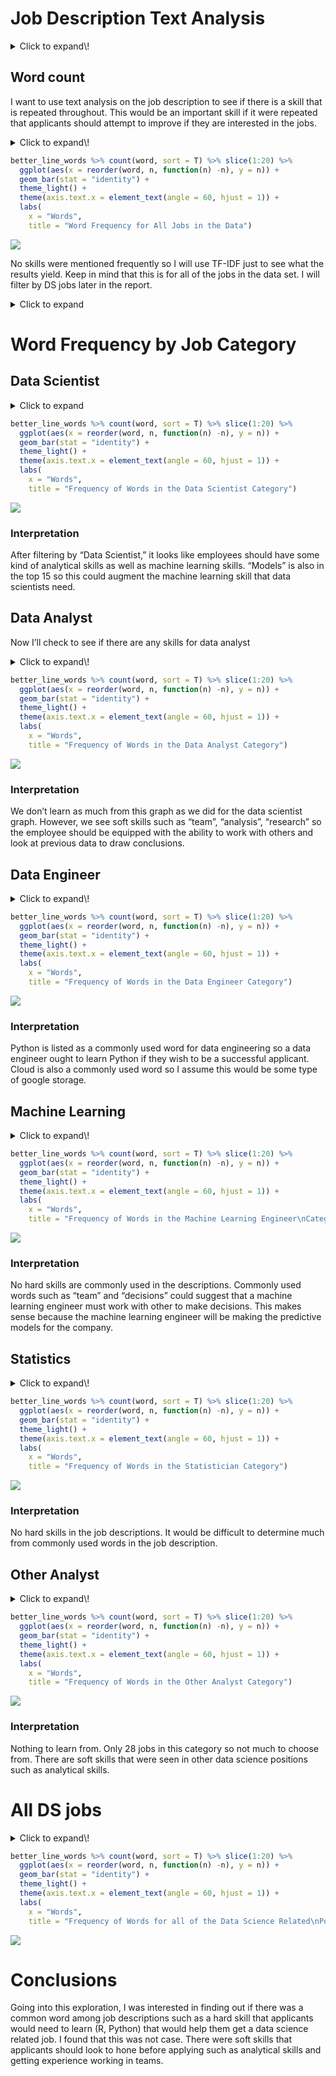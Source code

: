 Job Description Text Analysis
================

<details>

<summary>Click to expand\!</summary> \# Libraries

``` r
loadPkg = function(toLoad){
  for(lib in toLoad){
    if(! lib %in% installed.packages()[,1])
    { install.packages(lib, repos='http://cran.rstudio.com/') }
    suppressMessages( library(lib, character.only=TRUE) ) }
}
packs=c('tidyverse', 'tidytext', 'textdata')
loadPkg(packs)
```

    ## Warning: package 'tidytext' was built under R version 4.0.3

    ## Warning: package 'textdata' was built under R version 4.0.3

``` r
library(readr)
setwd("C:/Users/Matt Flaherty/Documents/Projects/eda20-team4-project")
ds_jobs <- read_csv("Data Cleaning/ds_jobs.csv")
```

    ## Parsed with column specification:
    ## cols(
    ##   .default = col_double(),
    ##   state = col_character(),
    ##   city = col_character(),
    ##   job_title = col_character(),
    ##   company = col_character(),
    ##   job_desc = col_character(),
    ##   industry = col_character(),
    ##   date_posted = col_date(format = ""),
    ##   valid_until = col_date(format = ""),
    ##   job_type = col_character(),
    ##   location = col_character(),
    ##   metro_location = col_character(),
    ##   job_category = col_character()
    ## )

    ## See spec(...) for full column specifications.

</details>

## Word count

I want to use text analysis on the job description to see if there is a
skill that is repeated throughout. This would be an important skill if
it were repeated that applicants should attempt to improve if they are
interested in the jobs.

<details>

<summary>Click to expand\!</summary>

1.  Tokenize your corpus and generate a word
count.

<!-- end list -->

``` r
job_words <- ds_jobs %>% select(job_category,job_desc) %>% unnest_tokens(word, job_desc)
head(job_words)
```

    ## # A tibble: 6 x 2
    ##   job_category word   
    ##   <chr>        <chr>  
    ## 1 Data Analyst who    
    ## 2 Data Analyst we're  
    ## 3 Data Analyst looking
    ## 4 Data Analyst for    
    ## 5 Data Analyst the    
    ## 6 Data Analyst chief

``` r
job_words %>% count(word, sort = T) %>% slice(1:15) %>% 
  ggplot(aes(x = reorder(word, n, function(n) -n), y = n)) + 
  geom_bar(stat = "identity") + 
  theme_light() +
  theme(axis.text.x = element_text(angle = 60, hjust = 1)) + 
  xlab("Words")
```

![](text_analysis_files/figure-gfm/unnamed-chunk-2-1.png)<!-- -->

2.  Using the `TidyText` package, remove stop words and generate a new
    word count.

<!-- end list -->

``` r
better_line_words <- job_words %>% anti_join(stop_words)
```

    ## Joining, by = "word"

3.  Create a visualization of the word count distribution and interpret
    your results.

<!-- end list -->

``` r
better_line_words %>% count(word, sort = T) %>% slice(1:15) %>% 
  ggplot(aes(x = reorder(word, n, function(n) -n), y = n)) + 
  geom_bar(stat = "identity") + 
  theme_light() +
  theme(axis.text.x = element_text(angle = 60, hjust = 1)) + 
  xlab("Words")
```

![](text_analysis_files/figure-gfm/unnamed-chunk-4-1.png)<!-- -->

</details>

``` r
better_line_words %>% count(word, sort = T) %>% slice(1:20) %>% 
  ggplot(aes(x = reorder(word, n, function(n) -n), y = n)) + 
  geom_bar(stat = "identity") + 
  theme_light() +
  theme(axis.text.x = element_text(angle = 60, hjust = 1)) + 
  labs(
    x = "Words",
    title = "Word Frequency for All Jobs in the Data")
```

![](text_analysis_files/figure-gfm/unnamed-chunk-5-1.png)<!-- -->

No skills were mentioned frequently so I will use TF-IDF just to see
what the results yield. Keep in mind that this is for all of the jobs in
the data set. I will filter by DS jobs later in the report.

<details>

<summary>Click to expand</summary> \# TF-IDF

1.  Generate a tf-idf measure of words in your dataset.

<!-- end list -->

``` r
idf_words <- ds_jobs %>% select(job_category, job_desc) %>% 
  unnest_tokens(word,job_desc) %>% count(job_category, word, sort = T)

better_idf_words <- idf_words %>% anti_join(stop_words)
```

    ## Joining, by = "word"

``` r
description_length <- better_idf_words %>% group_by(job_category) %>% summarize(total = sum(n()))
```

    ## `summarise()` ungrouping output (override with `.groups` argument)

``` r
better_idf_words <- left_join(better_idf_words, description_length)
```

    ## Joining, by = "job_category"

``` r
tfidf_words <- better_idf_words %>% bind_tf_idf(word, job_category, n)
```

    ## Warning: A value for tf_idf is negative:
    ##  Input should have exactly one row per document-term combination.

``` r
tfidf_words <- tfidf_words %>% arrange(desc(tf_idf)) %>% slice(1:15)

tfidf_words %>% arrange(desc(tf_idf)) %>% head()
```

    ## # A tibble: 6 x 7
    ##   job_category              word          n total      tf   idf tf_idf
    ##   <chr>                     <chr>     <int> <int>   <dbl> <dbl>  <dbl>
    ## 1 Consultant                incident    330   881 0.0330  0.693 0.0229
    ## 2 Consultant                forensics   240   881 0.0240  0.916 0.0220
    ## 3 Consultant                encase       90   881 0.00900 2.30  0.0207
    ## 4 Consultant                ftk          90   881 0.00900 2.30  0.0207
    ## 5 Machine Learning Engineer teecom      510  5951 0.00767 2.30  0.0177
    ## 6 Consultant                crypsis      60   881 0.00600 2.30  0.0138

2.  Create a visualization of the tf-idf measure and interpret your
    results.

<!-- end list -->

``` r
tfidf_words$word <- factor(tfidf_words$word, levels = tfidf_words$word[order(desc(tfidf_words$tf_idf))])
```

``` r
ggplot(tfidf_words, aes(x = word, y = tf_idf))+
  geom_bar(stat = "identity") + 
  theme_light() +
  theme(axis.text.x = element_text(angle = 60, hjust = 1)) + 
  xlab("Words")
```

![](text_analysis_files/figure-gfm/unnamed-chunk-8-1.png)<!-- -->

</details>

# Word Frequency by Job Category

## Data Scientist

<details>

<summary>Click to expand</summary> 1. Tokenize your corpus and generate
a word count.

``` r
ds_words <- ds_jobs%>%
  filter(job_category == "Data Scientist")

job_words <- ds_words %>% select(job_category,job_desc) %>% unnest_tokens(word, job_desc)
head(job_words)
```

    ## # A tibble: 6 x 2
    ##   job_category   word    
    ##   <chr>          <chr>   
    ## 1 Data Scientist faire   
    ## 2 Data Scientist is      
    ## 3 Data Scientist using   
    ## 4 Data Scientist machine 
    ## 5 Data Scientist learning
    ## 6 Data Scientist to

2.  Using the `TidyText` package, remove stop words and generate a new
    word count.

<!-- end list -->

``` r
better_line_words <- job_words %>% anti_join(stop_words)
```

    ## Joining, by = "word"

3.  Create a visualization of the word count distribution and interpret
    your results.

</details>

``` r
better_line_words %>% count(word, sort = T) %>% slice(1:20) %>% 
  ggplot(aes(x = reorder(word, n, function(n) -n), y = n)) + 
  geom_bar(stat = "identity") + 
  theme_light() +
  theme(axis.text.x = element_text(angle = 60, hjust = 1)) + 
  labs(
    x = "Words",
    title = "Frequency of Words in the Data Scientist Category")
```

![](text_analysis_files/figure-gfm/unnamed-chunk-11-1.png)<!-- -->

### Interpretation

After filtering by “Data Scientist,” it looks like employees should have
some kind of analytical skills as well as machine learning skills.
“Models” is also in the top 15 so this could augment the machine
learning skill that data scientists need.

## Data Analyst

Now I’ll check to see if there are any skills for data analyst

<details>

<summary>Click to expand\!</summary> 1. Tokenize your corpus and
generate a word count.

``` r
analyst_words <- ds_jobs%>%
  filter(job_category == "Data Analyst")

job_words <- analyst_words %>% select(job_category,job_desc) %>% unnest_tokens(word, job_desc)
head(job_words)
```

    ## # A tibble: 6 x 2
    ##   job_category word   
    ##   <chr>        <chr>  
    ## 1 Data Analyst who    
    ## 2 Data Analyst we're  
    ## 3 Data Analyst looking
    ## 4 Data Analyst for    
    ## 5 Data Analyst the    
    ## 6 Data Analyst chief

2.  Using the `TidyText` package, remove stop words and generate a new
    word count.

<!-- end list -->

``` r
better_line_words <- job_words %>% anti_join(stop_words)
```

    ## Joining, by = "word"

3.  Create a visualization of the word count distribution and interpret
    your results.

</details>

``` r
better_line_words %>% count(word, sort = T) %>% slice(1:20) %>% 
  ggplot(aes(x = reorder(word, n, function(n) -n), y = n)) + 
  geom_bar(stat = "identity") + 
  theme_light() +
  theme(axis.text.x = element_text(angle = 60, hjust = 1)) + 
  labs(
    x = "Words",
    title = "Frequency of Words in the Data Analyst Category")
```

![](text_analysis_files/figure-gfm/unnamed-chunk-14-1.png)<!-- -->

### Interpretation

We don’t learn as much from this graph as we did for the data scientist
graph. However, we see soft skills such as “team”, “analysis”,
“research” so the employee should be equipped with the ability to
work with others and look at previous data to draw conclusions.

## Data Engineer

<details>

<summary>Click to expand\!</summary> 1. Tokenize your corpus and
generate a word count.

``` r
engineer_words <- ds_jobs%>%
  filter(job_category == "Data Engineer")

job_words <- engineer_words %>% select(job_category,job_desc) %>% unnest_tokens(word, job_desc)
head(job_words)
```

    ## # A tibble: 6 x 2
    ##   job_category  word     
    ##   <chr>         <chr>    
    ## 1 Data Engineer addepar  
    ## 2 Data Engineer has      
    ## 3 Data Engineer the      
    ## 4 Data Engineer potential
    ## 5 Data Engineer to       
    ## 6 Data Engineer make

2.  Using the `TidyText` package, remove stop words and generate a new
    word count.

<!-- end list -->

``` r
better_line_words <- job_words %>% anti_join(stop_words)
```

    ## Joining, by = "word"

3.  Create a visualization of the word count distribution and interpret
    your results.

</details>

``` r
better_line_words %>% count(word, sort = T) %>% slice(1:20) %>% 
  ggplot(aes(x = reorder(word, n, function(n) -n), y = n)) + 
  geom_bar(stat = "identity") + 
  theme_light() +
  theme(axis.text.x = element_text(angle = 60, hjust = 1)) + 
  labs(
    x = "Words",
    title = "Frequency of Words in the Data Engineer Category")
```

![](text_analysis_files/figure-gfm/unnamed-chunk-17-1.png)<!-- -->

### Interpretation

Python is listed as a commonly used word for data engineering so a data
engineer ought to learn Python if they wish to be a successful
applicant. Cloud is also a commonly used word so I assume this would be
some type of google storage.

## Machine Learning

<details>

<summary>Click to expand\!</summary> 1. Tokenize your corpus and
generate a word count.

``` r
ml_words <- ds_jobs%>%
  filter(job_category == "Machine Learning Engineer")

job_words <- ml_words %>% select(job_category,job_desc) %>% unnest_tokens(word, job_desc)
head(job_words)
```

    ## # A tibble: 6 x 2
    ##   job_category              word      
    ##   <chr>                     <chr>     
    ## 1 Machine Learning Engineer excavation
    ## 2 Machine Learning Engineer contractor
    ## 3 Machine Learning Engineer looking   
    ## 4 Machine Learning Engineer for       
    ## 5 Machine Learning Engineer a         
    ## 6 Machine Learning Engineer self

2.  Using the `TidyText` package, remove stop words and generate a new
    word count.

<!-- end list -->

``` r
better_line_words <- job_words %>% anti_join(stop_words)
```

    ## Joining, by = "word"

3.  Create a visualization of the word count distribution and interpret
    your results.

</details>

``` r
better_line_words %>% count(word, sort = T) %>% slice(1:20) %>% 
  ggplot(aes(x = reorder(word, n, function(n) -n), y = n)) + 
  geom_bar(stat = "identity") + 
  theme_light() +
  theme(axis.text.x = element_text(angle = 60, hjust = 1)) + 
  labs(
    x = "Words",
    title = "Frequency of Words in the Machine Learning Engineer\nCategory")
```

![](text_analysis_files/figure-gfm/unnamed-chunk-20-1.png)<!-- -->

### Interpretation

No hard skills are commonly used in the descriptions. Commonly used
words such as “team” and “decisions” could suggest that a machine
learning engineer must work with other to make decisions. This makes
sense because the machine learning engineer will be making the
predictive models for the company.

## Statistics

<details>

<summary>Click to expand\!</summary> 1. Tokenize your corpus and
generate a word count.

``` r
stats_words <- ds_jobs%>%
  filter(job_category == "Statistician")

job_words <- stats_words %>% select(job_category,job_desc) %>% unnest_tokens(word, job_desc)
head(job_words)
```

    ## # A tibble: 6 x 2
    ##   job_category word     
    ##   <chr>        <chr>    
    ## 1 Statistician sr       
    ## 2 Statistician scientist
    ## 3 Statistician ii       
    ## 4 Statistician location 
    ## 5 Statistician san      
    ## 6 Statistician francisco

2.  Using the `TidyText` package, remove stop words and generate a new
    word count.

<!-- end list -->

``` r
better_line_words <- job_words %>% anti_join(stop_words)
```

    ## Joining, by = "word"

3.  Create a visualization of the word count distribution and interpret
    your results.

</details>

``` r
better_line_words %>% count(word, sort = T) %>% slice(1:20) %>% 
  ggplot(aes(x = reorder(word, n, function(n) -n), y = n)) + 
  geom_bar(stat = "identity") + 
  theme_light() +
  theme(axis.text.x = element_text(angle = 60, hjust = 1)) + 
  labs(
    x = "Words",
    title = "Frequency of Words in the Statistician Category")
```

![](text_analysis_files/figure-gfm/unnamed-chunk-23-1.png)<!-- -->

### Interpretation

No hard skills in the job descriptions. It would be difficult to
determine much from commonly used words in the job description.

## Other Analyst

<details>

<summary>Click to expand\!</summary> 1. Tokenize your corpus and
generate a word count.

``` r
other_analyst_words <- ds_jobs%>%
  filter(job_category == "Other Analyst")

job_words <- other_analyst_words %>% select(job_category,job_desc) %>% unnest_tokens(word, job_desc)
head(job_words)
```

    ## # A tibble: 6 x 2
    ##   job_category  word       
    ##   <chr>         <chr>      
    ## 1 Other Analyst the        
    ## 2 Other Analyst positionwe 
    ## 3 Other Analyst are        
    ## 4 Other Analyst seeking    
    ## 5 Other Analyst an         
    ## 6 Other Analyst experienced

2.  Using the `TidyText` package, remove stop words and generate a new
    word count.

<!-- end list -->

``` r
better_line_words <- job_words %>% anti_join(stop_words)
```

    ## Joining, by = "word"

3.  Create a visualization of the word count distribution and interpret
    your results.

</details>

``` r
better_line_words %>% count(word, sort = T) %>% slice(1:20) %>% 
  ggplot(aes(x = reorder(word, n, function(n) -n), y = n)) + 
  geom_bar(stat = "identity") + 
  theme_light() +
  theme(axis.text.x = element_text(angle = 60, hjust = 1)) + 
  labs(
    x = "Words",
    title = "Frequency of Words in the Other Analyst Category")
```

![](text_analysis_files/figure-gfm/unnamed-chunk-26-1.png)<!-- -->

### Interpretation

Nothing to learn from. Only 28 jobs in this category so not much to
choose from. There are soft skills that were seen in other data science
positions such as analytical skills.

# All DS jobs

<details>

<summary>Click to expand\!</summary>

``` r
ds_filter <- ds_jobs %>%
  filter(!is.na(job_category)) %>%
  filter(job_category == "Data Analyst" | job_category == "Data Engineer" | job_category == "Data Scientist" | job_category == "Machine Learning Engineer" | job_category == "Other Analyst" | job_category == "Statistician")

job_words <- ds_filter %>% select(job_category,job_desc) %>% unnest_tokens(word, job_desc)
```

``` r
better_line_words <- job_words %>% anti_join(stop_words)
```

    ## Joining, by = "word"

</details>

``` r
better_line_words %>% count(word, sort = T) %>% slice(1:20) %>% 
  ggplot(aes(x = reorder(word, n, function(n) -n), y = n)) + 
  geom_bar(stat = "identity") + 
  theme_light() +
  theme(axis.text.x = element_text(angle = 60, hjust = 1)) + 
  labs(
    x = "Words",
    title = "Frequency of Words for all of the Data Science Related\nPositions")
```

![](text_analysis_files/figure-gfm/unnamed-chunk-29-1.png)<!-- -->

# Conclusions

Going into this exploration, I was interested in finding out if there
was a common word among job descriptions such as a hard skill that
applicants would need to learn (R, Python) that would help them get a
data science related job. I found that this was not case. There were
soft skills that applicants should look to hone before applying such as
analytical skills and getting experience working in teams.
